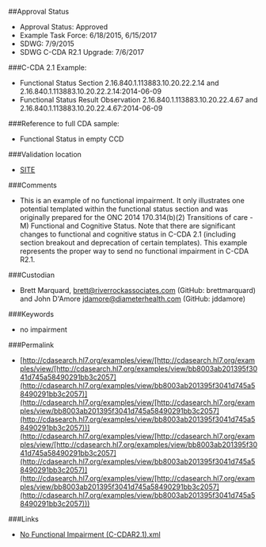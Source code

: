 ##Approval Status 

* Approval Status: Approved
* Example Task Force: 6/18/2015, 6/15/2017
* SDWG: 7/9/2015
* SDWG C-CDA R2.1 Upgrade: 7/6/2017

###C-CDA 2.1 Example: 

* Functional Status Section 2.16.840.1.113883.10.20.22.2.14 and 2.16.840.1.113883.10.20.22.2.14:2014-06-09
* Functional Status Result Observation 2.16.840.1.113883.10.20.22.4.67 and 2.16.840.1.113883.10.20.22.4.67:2014-06-09

###Reference to full CDA sample:

* Functional Status in empty CCD

###Validation location

* [SITE](https://sitenv.org/c-cda-validator)


###Comments

* This is an example of no functional impairment. It only illustrates one potential templated within the functional status section and was originally prepared for the ONC 2014 170.314(b)(2) Transitions of care - M) Functional and Cognitive Status. Note that there are significant changes to functional and cognitive status in C-CDA 2.1 (including section breakout and deprecation of certain templates). This example represents the proper way to send no functional impairment in C-CDA R2.1. 

###Custodian

* Brett Marquard, brett@riverrockassociates.com (GitHub: brettmarquard) and John D'Amore jdamore@diameterhealth.com (GitHub: jddamore)

###Keywords

* no impairment





###Permalink 

* [http://cdasearch.hl7.org/examples/view/[http://cdasearch.hl7.org/examples/view/[http://cdasearch.hl7.org/examples/view/bb8003ab201395f3041d745a58490291bb3c2057](http://cdasearch.hl7.org/examples/view/bb8003ab201395f3041d745a58490291bb3c2057)](http://cdasearch.hl7.org/examples/view/[http://cdasearch.hl7.org/examples/view/bb8003ab201395f3041d745a58490291bb3c2057](http://cdasearch.hl7.org/examples/view/bb8003ab201395f3041d745a58490291bb3c2057))](http://cdasearch.hl7.org/examples/view/[http://cdasearch.hl7.org/examples/view/[http://cdasearch.hl7.org/examples/view/bb8003ab201395f3041d745a58490291bb3c2057](http://cdasearch.hl7.org/examples/view/bb8003ab201395f3041d745a58490291bb3c2057)](http://cdasearch.hl7.org/examples/view/[http://cdasearch.hl7.org/examples/view/bb8003ab201395f3041d745a58490291bb3c2057](http://cdasearch.hl7.org/examples/view/bb8003ab201395f3041d745a58490291bb3c2057)))


###Links 

* [No Functional Impairment (C-CDAR2.1).xml](https://github.com/HL7/C-CDA-Examples/tree/master/Functional%20Status/No%20Functional%20Impairment/No%20Functional%20Impairment%20%28C-CDAR2.1%29.xml)
